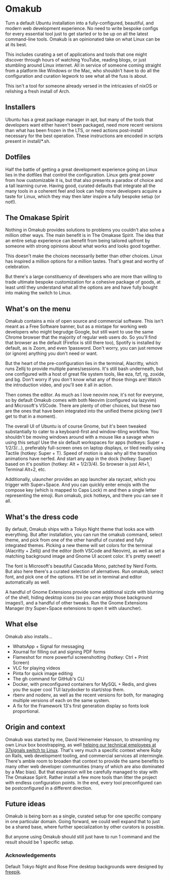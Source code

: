 # Omakub

Turn a default Ubuntu installation into a fully-configured, beautiful, and modern web development experience. No need to write bespoke configs for every essential tool just to get started or to be up on all the latest command-line tools. Omakub is an opinionated take on what Linux can be at its best.

This includes curating a set of applications and tools that one might discover through hours of watching YouTube, reading blogs, or just stumbling around Linux internet. All in service of someone coming straight from a platform like Windows or the Mac, who shouldn't have to do all the configuration and curation legwork to see what all the fuss is about.

This isn't a tool for someone already versed in the intricasies of nixOS or relishing a fresh install of Arch.

## Installers

Ubuntu has a great package manager in apt, but many of the tools that developers want either haven't been packaged, need more recent versions than what has been frozen in the LTS, or need actions post-install necessary for the best operation. These instructions are encoded in scripts present in install/*.sh.

## Dotfiles

Half the battle of getting a great development experience going on Linux lies in the dotfiles that control the configuration. Linux gets great power from how customizable it is, but that also presents a paradox of choice and a tall learning curve. Having good, curated defaults that integrate all the many tools in a coherent feel and look can help more developers acquire a taste for Linux, which they may then later inspire a fully bespoke setup (or not!).

## The Omakase Spirit

Nothing in Omakub provides solutions to problems you couldn't also solve a million other ways. The main benefit is in The Omakase Spirit. The idea that an entire setup experience can benefit from being tailored upfront by someone with strong opinions about what works and looks good together.

This doesn't make the choices necessarily better than other choices. Linux has inspired a million options for a million tastes. That's great and worthy of celebration.

But there's a large constituency of developers who are more than willing to trade ultimate bespoke customization for a cohesive package of goods, at least until they understand what all the options are and have fully bought into making the switch to Linux.

## What's on the menu

Omakub contains a mix of open source and commercial software. This isn't meant as a Free Software banner, but as a mixtape for working web developers who might begrudge Google, but still want to use the same Chrome browser that the majority of regular web users do. So you'll find that browser as the default (Firefox is still there too), Spotify is installed by default, as is Zoom, and even 1password. Don't worry, you can just remove (or ignore) anything you don't need or want.

But the heart of the pre-configuration lies in the terminal, Alacritty, which runs Zellij to provide multiple panes/sessions. It's still bash underneath, but one configured with a host of great file system tools, like eza, fzf, rg, zoxide, and bg. Don't worry if you don't know what any of those things are! Watch the introduction video, and you'll see it all in action.

Then comes the editor. As much as I love neovim now, it's not for everyone, so by default Omakub comes with both Neovim (configured via lazyvim) and Microsoft's VSCode. There are plenty of other choices, but these two are the ones that have been integrated into the unified theme picking (we'll get to that in a moment).

The overall UI of Ubuntu is of course Gnome, but it's been tweaked substantially to cater to a keyboard-first and window-tiling workflow. You shouldn't be moving windows around with a mouse like a savage when using this setup! Use the six default workspaces for apps (hotkeys: Super + 1/2/3/...), preferably full-screen ones on laptop displays, or tiled neatly using Tactile (hotkey: Super + T). Speed of motion is also why all the transition animations have nerfed. And start any app in the dock (hotkey: Super) based on it's position (hotkey: Alt + 1/2/3/4). So browser is just Alt+1, Terminal Alt+2, etc.

Additionally, ulauncher provides an app launcher ala raycast, which you trigger with Super+Space. And you can quickly enter emojis with the compose key (which is mapped to Caps Lock) m and then a single letter representing the emoji. Run omakub, pick hotkeys, and there you can see it all.

## What's the dress code

By default, Omakub ships with a Tokyo Night theme that looks ace with everything. But after installation, you can run the omakub command, select theme, and pick from one of the other handful of curated and fully integrated themes. Picking a new theme will set colors for the terminal (Alacritty + Zellij) and the editor (both VSCode and Neovim), as well as set a matching background image and Gnome UI accent color. It's pretty sweet!

The font is Microsoft's beautiful Cascadia Mono, patched by Nerd Fonts. But also here there's a curated selection of alernatives. Run omakub, select font, and pick one of the options. It'll be set in terminal and editor automatically as well.

A handful of Gnome Extensions provide some additional sizzle with blurring of the shell, hiding desktop icons (so you can enjoy those background images!), and a handful of other tweaks. Run the Gnome Extensions Manager (try Super+Space extensions to open it with ulauncher).

## What else

Omakub also installs...

- WhatsApp + Signal for messaging
- Xournal for filling out and signing PDF forms
- Flameshot for more powerful screenshotting (hotkey: Ctrl + Print Screen)
- VLC for playing videos
- Pinta for quick image editing
- The gh command for GitHub's CLI
- Docker, with preconfigured containers for MySQL + Redis, and gives you the super cool TUI lazydocker to start/stop them. 
- rbenv and nodenv, as well as the recent versions for both, for managing multiple versions of each on the same system.
- A fix for the Framework 13's first generation display so fonts look proportional.


## Origin and context

Omakub was started by me, David Heinemeier Hansson, to streamling my own Linux box boostrapping, as well [helping our technical employees at 37signals switch to Linux](https://world.hey.com/dhh/linux-as-the-new-developer-default-at-37signals-ef0823b7). That's very much a specific context where Ruby on Rails, web development tooling, and commercial services all intermingle. There's amble room to broaden that context to provide the same benefits to many other web developer communities (many of which are also dominated by a Mac bias). But that expansion will be carefully managed to stay with The Omakase Spirit. Rather install a few more tools than litter the project with endless configuration points. In the end, every tool preconfigured can be postconfigured in a different direction.

## Future ideas

Omakub is being born as a single, curated setup for one specific company in one particular domain. Going forward, we could well expand that to just be a shared base, where further specialization by other curators is possible.

But anyone using Omakub should still just have to run 1 command and the result should be 1 specific setup.

### Acknowledgements

Default Tokyo Night and Rose Pine desktop backgrounds were designed by [freepik](https://freepik.com).
